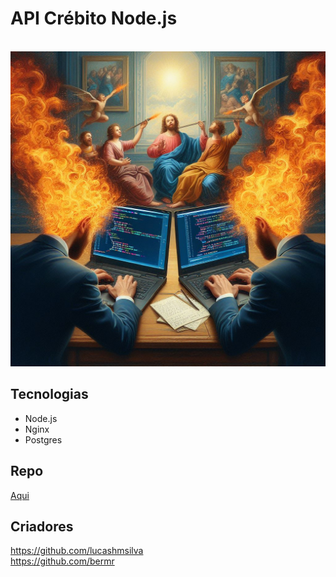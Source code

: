 # API Crébito Node.js

<br />
<div align="center">
    <img src="assets/rinha.jfif" alt="Logo" width="600">
    <br/>
</div>

## Tecnologias

- Node.js
- Nginx
- Postgres

## Repo
[Aqui](https://github.com/lucashmsilva/rinha-de-backend-2024-q1-lucashmsilva)

## Criadores
https://github.com/lucashmsilva \
https://github.com/bermr
